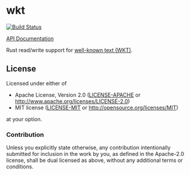 wkt
===

[![Build Status](https://travis-ci.org/georust/wkt.svg?branch=master)](https://travis-ci.org/georust/wkt)

[API Documentation](https://docs.rs/wkt/)

Rust read/write support for [well-known text (WKT)](https://en.wikipedia.org/wiki/Well-known_text).

## License

Licensed under either of

 * Apache License, Version 2.0 ([LICENSE-APACHE](LICENSE-APACHE) or http://www.apache.org/licenses/LICENSE-2.0)
 * MIT license ([LICENSE-MIT](LICENSE-MIT) or http://opensource.org/licenses/MIT)

at your option.

### Contribution

Unless you explicitly state otherwise, any contribution intentionally submitted
for inclusion in the work by you, as defined in the Apache-2.0 license, shall be dual licensed as above, without any
additional terms or conditions.
